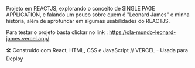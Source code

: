 Projeto em REACTJS, explorando o conceito de SINGLE PAGE APPLICATION, e falando um pouco sobre quem é "Leonard James" e minha história, além de aprofundar em algumas usabilidades do REACTJS.

Para testar o projeto basta clickar no link : https://ola-mundo-leonard-james.vercel.app/

🛠️ Construído com React, HTML, CSS e JavaScript //  VERCEL - Usada para Deploy


